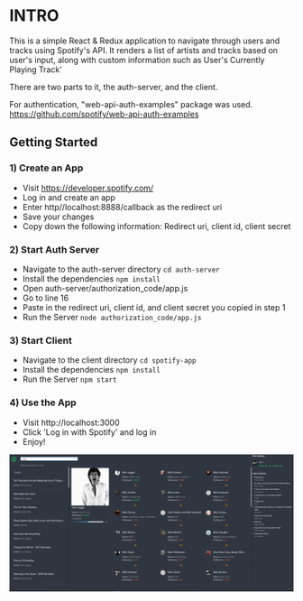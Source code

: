 # INTRO
This is a simple React & Redux application to navigate through users and tracks using Spotify's API.
It renders a list of artists and tracks based on user's input, along with custom information such as User's Currently Playing Track'

There are two parts to it, the auth-server, and the client.

For authentication, "web-api-auth-examples" package was used.
https://github.com/spotify/web-api-auth-examples

## Getting Started

### 1) Create an App
- Visit https://developer.spotify.com/
- Log in and create an app
- Enter http//localhost:8888/callback as the redirect uri
- Save your changes
- Copy down the following information: Redirect uri, client id, client secret

### 2)  Start Auth Server
- Navigate to the auth-server directory `cd auth-server`
- Install the dependencies `npm install`
- Open auth-server/authorization_code/app.js
- Go to line 16
- Paste in the redirect uri, client id, and client secret you copied in step 1
- Run the Server `node authorization_code/app.js`

### 3)  Start Client
- Navigate to the client directory `cd spotify-app`
- Install the dependencies `npm install`
- Run the Server `npm start`

### 4)  Use the App
- Visit http://localhost:3000
- Click 'Log in with Spotify' and log in
- Enjoy!

![alt text](https://github.com/mbaronetti/spotify-dash/blob/master/preview.png "Preview")
